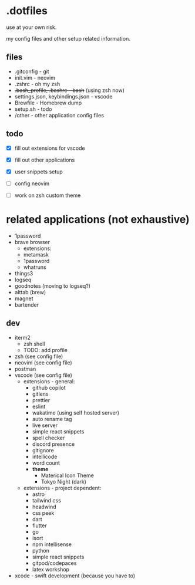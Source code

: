 # .dotfiles
use at your own risk. 

my config files and other setup related information.

## files
- .gitconfig - git
- init.vim - neovim
- .zshrc - oh my zsh
- ~~.bash_profile, .bashrc - bash~~ (using zsh now)
- settings.json, keybindings.json - vscode
- Brewfile - Homebrew dump
- setup.sh - todo
- /other - other application config files

## todo
- [X] fill out extensions for vscode
- [X] fill out other applications
- [X] user snippets setup
- [ ] config neovim
- [ ] work on zsh custom theme


# related applications (not exhaustive)
- 1password
- brave browser
  - extensions:
  - metamask
  - 1password
  - whatruns
- things3
- logseq
- goodnotes (moving to logseq?)
- alttab (brew)
- magnet
- bartender

## dev
- iterm2
  - zsh shell
  - TODO: add profile
- zsh (see config file)
- neovim (see config file)
- postman
- vscode (see config file)
  - extensions - general:
    - github copilot
    - gitlens
    - prettier
    - eslint
    - wakatime (using self hosted server)
    - auto rename tag
    - live server
    - simple react snippets
    - spell checker
    - discord presence
    - gitignore
    - intellicode
    - word count
    - **theme**
      - Materical Icon Theme
      - Tokyo Night (dark)
  - extensions - project dependent:
    - astro
    - tailwind css
    - headwind 
    - css peek
    - dart
    - flutter
    - go
    - isort
    - npm intellisense
    - python
    - simple react snippets
    - gitpod/codepaces
    - latex workshop
- xcode - swift development (because you have to)
